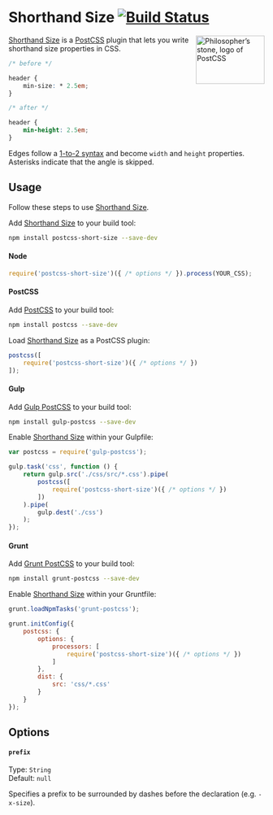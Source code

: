 # Shorthand Size [![Build Status][ci-img]][ci]

<img align="right" width="135" height="95" src="http://postcss.github.io/postcss/logo-leftp.png" title="Philosopher’s stone, logo of PostCSS">

[Shorthand Size] is a [PostCSS] plugin that lets you write shorthand size properties in CSS.

```css
/* before */

header {
    min-size: * 2.5em;
}

/* after */

header {
    min-height: 2.5em;
}
```

Edges follow a [1-to-2 syntax] and become `width` and `height` properties. Asterisks indicate that the angle is skipped.

## Usage

Follow these steps to use [Shorthand Size].

Add [Shorthand Size] to your build tool:

```bash
npm install postcss-short-size --save-dev
```

#### Node

```js
require('postcss-short-size')({ /* options */ }).process(YOUR_CSS);
```

#### PostCSS

Add [PostCSS] to your build tool:

```bash
npm install postcss --save-dev
```

Load [Shorthand Size] as a PostCSS plugin:

```js
postcss([
    require('postcss-short-size')({ /* options */ })
]);
```

#### Gulp

Add [Gulp PostCSS] to your build tool:

```bash
npm install gulp-postcss --save-dev
```

Enable [Shorthand Size] within your Gulpfile:

```js
var postcss = require('gulp-postcss');

gulp.task('css', function () {
    return gulp.src('./css/src/*.css').pipe(
        postcss([
            require('postcss-short-size')({ /* options */ })
        ])
    ).pipe(
        gulp.dest('./css')
    );
});
```

#### Grunt

Add [Grunt PostCSS] to your build tool:

```bash
npm install grunt-postcss --save-dev
```

Enable [Shorthand Size] within your Gruntfile:

```js
grunt.loadNpmTasks('grunt-postcss');

grunt.initConfig({
    postcss: {
        options: {
            processors: [
                require('postcss-short-size')({ /* options */ })
            ]
        },
        dist: {
            src: 'css/*.css'
        }
    }
});
```

## Options

#### `prefix`

Type: `String`  
Default: `null`

Specifies a prefix to be surrounded by dashes before the declaration (e.g. `-x-size`).

[1-to-2 syntax]: https://developer.mozilla.org/en-US/docs/Web/CSS/Shorthand_properties#Tricky_edge_cases
[ci]: https://travis-ci.org/jonathantneal/postcss-short-size
[ci-img]: https://travis-ci.org/jonathantneal/postcss-short-size.svg
[Gulp PostCSS]: https://github.com/postcss/gulp-postcss
[Grunt PostCSS]: https://github.com/nDmitry/grunt-postcss
[PostCSS]: https://github.com/postcss/postcss
[Shorthand Size]: https://github.com/jonathantneal/postcss-short-size
